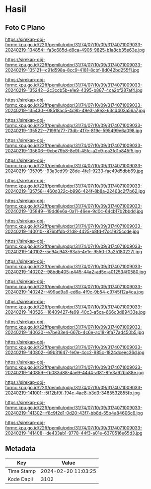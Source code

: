 # Hasil

## Foto C Plano

https://sirekap-obj-formc.kpu.go.id/22ff/pemilu/pdpr/31/74/07/10/09/3174071009033-20240219-134854--fa3c685d-d9ca-4905-9825-b1a8cb35e63e.jpg

https://sirekap-obj-formc.kpu.go.id/22ff/pemilu/pdpr/31/74/07/10/09/3174071009033-20240219-135121--c91d598a-8cc9-4181-8cbf-8d042bd255f1.jpg

https://sirekap-obj-formc.kpu.go.id/22ff/pemilu/pdpr/31/74/07/10/09/3174071009033-20240219-135242--2c3ccb5b-e1e9-4395-b887-4ca2bf287af4.jpg

https://sirekap-obj-formc.kpu.go.id/22ff/pemilu/pdpr/31/74/07/10/09/3174071009033-20240219-135430--08518ac5-4c9b-49e3-a8e3-63cd403a56a7.jpg

https://sirekap-obj-formc.kpu.go.id/22ff/pemilu/pdpr/31/74/07/10/09/3174071009033-20240219-135522--7199fd77-73db-417e-819e-595499e6a098.jpg

https://sirekap-obj-formc.kpu.go.id/22ff/pemilu/pdpr/31/74/07/10/09/3174071009033-20240219-135606--9cbe79b8-8e9f-45fc-a2c9-ca3fd1b845f5.jpg

https://sirekap-obj-formc.kpu.go.id/22ff/pemilu/pdpr/31/74/07/10/09/3174071009033-20240219-135705--93a3cd99-28de-4fe1-9233-fac49d5dbb69.jpg

https://sirekap-obj-formc.kpu.go.id/22ff/pemilu/pdpr/31/74/07/10/09/3174071009033-20240219-135758--460d322c-b996-424f-8b8a-22463c2f7b62.jpg

https://sirekap-obj-formc.kpu.go.id/22ff/pemilu/pdpr/31/74/07/10/09/3174071009033-20240219-135849--19dd6e6a-0a11-46ee-9d0c-64cb17b2bbdd.jpg

https://sirekap-obj-formc.kpu.go.id/22ff/pemilu/pdpr/31/74/07/10/09/3174071009033-20240219-140010--876bffdb-21d8-4425-b8fd-f7cc1925ccde.jpg

https://sirekap-obj-formc.kpu.go.id/22ff/pemilu/pdpr/31/74/07/10/09/3174071009033-20240219-140102--5e94c943-93a5-4e1e-9550-f3a25180227f.jpg

https://sirekap-obj-formc.kpu.go.id/22ff/pemilu/pdpr/31/74/07/10/09/3174071009033-20240219-140202--98bdb405-e445-44a2-ad5c-a012534f0580.jpg

https://sirekap-obj-formc.kpu.go.id/22ff/pemilu/pdpr/31/74/07/10/09/3174071009033-20240219-140242--499ad9a9-ed6a-4f9c-9b54-c9745f12a4ca.jpg

https://sirekap-obj-formc.kpu.go.id/22ff/pemilu/pdpr/31/74/07/10/09/3174071009033-20240219-140526--16409427-fe99-40c3-a5ca-666c3d89433e.jpg

https://sirekap-obj-formc.kpu.go.id/22ff/pemilu/pdpr/31/74/07/10/09/3174071009033-20240219-140630--e7be33e4-667b-4c6e-ac18-9fa77ad450b5.jpg

https://sirekap-obj-formc.kpu.go.id/22ff/pemilu/pdpr/31/74/07/10/09/3174071009033-20240219-140802--69b31647-1e0e-4cc2-985c-1824dceec36d.jpg

https://sirekap-obj-formc.kpu.go.id/22ff/pemilu/pdpr/31/74/07/10/09/3174071009033-20240219-140859--fb083d88-4ae9-44d4-a181-8fe3a92bb88e.jpg

https://sirekap-obj-formc.kpu.go.id/22ff/pemilu/pdpr/31/74/07/10/09/3174071009033-20240219-141001--5f12bf9f-194c-4ac8-b3d3-3485532855fb.jpg

https://sirekap-obj-formc.kpu.go.id/22ff/pemilu/pdpr/31/74/07/10/09/3174071009033-20240219-141302--f8c9f2d1-0d20-43f7-bb8d-55b4a84606c6.jpg

https://sirekap-obj-formc.kpu.go.id/22ff/pemilu/pdpr/31/74/07/10/09/3174071009033-20240219-141408--de433ab1-9778-44f3-a01e-6370516e65d3.jpg


## Metadata

| Key        | Value               |
| ---------- | ------------------- |
| Time Stamp | 2024-02-20 11:03:25 |
| Kode Dapil | 3102                |



